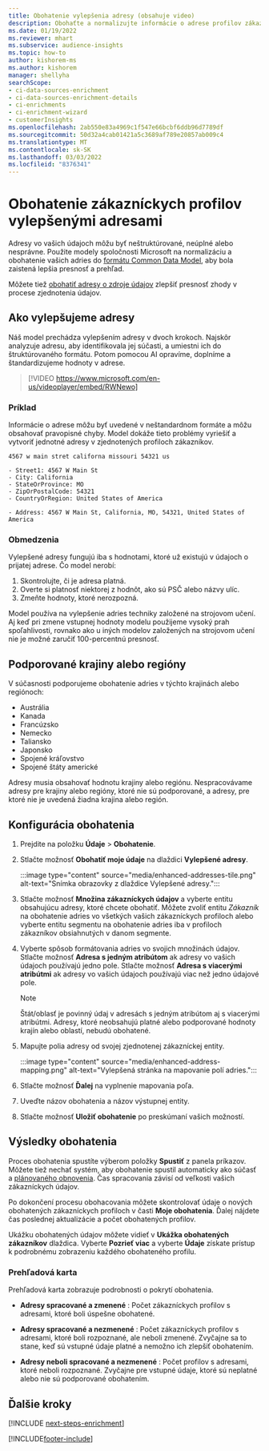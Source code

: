 ```yaml
---
title: Obohatenie vylepšenia adresy (obsahuje video)
description: Obohaťte a normalizujte informácie o adrese profilov zákazníkov pomocou modelov spoločnosti Microsoft.
ms.date: 01/19/2022
ms.reviewer: mhart
ms.subservice: audience-insights
ms.topic: how-to
author: kishorem-ms
ms.author: kishorem
manager: shellyha
searchScope:
- ci-data-sources-enrichment
- ci-data-sources-enrichment-details
- ci-enrichments
- ci-enrichment-wizard
- customerInsights
ms.openlocfilehash: 2ab550e83a4969c1f547e66bcbf6ddb96d7789df
ms.sourcegitcommit: 50d32a4cab01421a5c3689af789e20857ab009c4
ms.translationtype: MT
ms.contentlocale: sk-SK
ms.lasthandoff: 03/03/2022
ms.locfileid: "8376341"
---
```

# <a name="enrichment-of-customer-profiles-with-enhanced-addresses"></a>Obohatenie zákazníckych profilov vylepšenými adresami

Adresy vo vašich údajoch môžu byť neštruktúrované, neúplné alebo nesprávne. Použite modely spoločnosti Microsoft na normalizáciu a obohatenie vašich adries do [formátu Common Data Model](/common-data-model/schema/core/applicationcommon/address), aby bola zaistená lepšia presnosť a prehľad.

Môžete tiež [obohatiť adresy o zdroje údajov](data-sources-enrichment.md) zlepšiť presnosť zhody v procese zjednotenia údajov. 

## <a name="how-we-enhance-addresses"></a>Ako vylepšujeme adresy

Náš model prechádza vylepšením adresy v dvoch krokoch. Najskôr analyzuje adresu, aby identifikovala jej súčasti, a umiestni ich do štruktúrovaného formátu. Potom pomocou AI opravíme, doplníme a štandardizujeme hodnoty v adrese.

> [!VIDEO https://www.microsoft.com/en-us/videoplayer/embed/RWNewo]

### <a name="example"></a>Príklad

Informácie o adrese môžu byť uvedené v neštandardnom formáte a môžu obsahovať pravopisné chyby. Model dokáže tieto problémy vyriešiť a vytvoriť jednotné adresy v zjednotených profiloch zákazníkov.

```Input
4567 w main stret californa missouri 54321 us
```

```Output
- Street1: 4567 W Main St
- City: California
- StateOrProvince: MO
- ZipOrPostalCode: 54321
- CountryOrRegion: United States of America

- Address: 4567 W Main St, California, MO, 54321, United States of America
```

### <a name="limitations"></a>Obmedzenia

Vylepšené adresy fungujú iba s hodnotami, ktoré už existujú v údajoch o prijatej adrese. Čo model nerobí: 

1. Skontrolujte, či je adresa platná.
2. Overte si platnosť niektorej z hodnôt, ako sú PSČ alebo názvy ulíc.
3. Zmeňte hodnoty, ktoré nerozpozná.

Model používa na vylepšenie adries techniky založené na strojovom učení. Aj keď pri zmene vstupnej hodnoty modelu použijeme vysoký prah spoľahlivosti, rovnako ako u iných modelov založených na strojovom učení nie je možné zaručiť 100-percentnú presnosť.

## <a name="supported-countries-or-regions"></a>Podporované krajiny alebo regióny

V súčasnosti podporujeme obohatenie adries v týchto krajinách alebo regiónoch: 

- Austrália
- Kanada
- Francúzsko
- Nemecko
- Taliansko
- Japonsko
- Spojené kráľovstvo
- Spojené štáty americké

Adresy musia obsahovať hodnotu krajiny alebo regiónu. Nespracovávame adresy pre krajiny alebo regióny, ktoré nie sú podporované, a adresy, pre ktoré nie je uvedená žiadna krajina alebo región.

## <a name="configure-the-enrichment"></a>Konfigurácia obohatenia

1. Prejdite na položku **Údaje** > **Obohatenie**.

1. Stlačte možnosť **Obohatiť moje údaje** na dlaždici **Vylepšené adresy**.

   :::image type="content" source="media/enhanced-addresses-tile.png" alt-text="Snímka obrazovky z dlaždice Vylepšené adresy.":::

1. Stlačte možnosť **Množina zákazníckych údajov** a vyberte entitu obsahujúcu adresy, ktoré chcete obohatiť. Môžete zvoliť entitu *Zákazník* na obohatenie adries vo všetkých vašich zákazníckych profiloch alebo vyberte entitu segmentu na obohatenie adries iba v profiloch zákazníkov obsiahnutých v danom segmente.

1. Vyberte spôsob formátovania adries vo svojich množinách údajov. Stlačte možnosť **Adresa s jedným atribútom** ak adresy vo vašich údajoch používajú jedno pole. Stlačte možnosť **Adresa s viacerými atribútmi** ak adresy vo vašich údajoch používajú viac než jedno údajové pole.

   > [!NOTE]
   > Štát/oblasť je povinný údaj v adresách s jedným atribútom aj s viacerými atribútmi. Adresy, ktoré neobsahujú platné alebo podporované hodnoty krajín alebo oblastí, nebudú obohatené.

1.  Mapujte polia adresy od svojej zjednotenej zákazníckej entity.

    :::image type="content" source="media/enhanced-address-mapping.png" alt-text="Vylepšená stránka na mapovanie polí adries.":::

1. Stlačte možnosť **Ďalej** na vyplnenie mapovania poľa.

1. Uveďte názov obohatenia a názov výstupnej entity.

1. Stlačte možnosť **Uložiť obohatenie** po preskúmaní vašich možností.

## <a name="enrichment-results"></a>Výsledky obohatenia

Proces obohatenia spustíte výberom položky **Spustiť** z panela príkazov. Môžete tiež nechať systém, aby obohatenie spustil automaticky ako súčasť a [plánovaného obnovenia](system.md#schedule-tab). Čas spracovania závisí od veľkosti vašich zákazníckych údajov.

Po dokončení procesu obohacovania môžete skontrolovať údaje o nových obohatených zákazníckych profiloch v časti **Moje obohatenia**. Ďalej nájdete čas poslednej aktualizácie a počet obohatených profilov.

Ukážku obohatených údajov môžete vidieť v **Ukážka obohatených zákazníkov** dlaždica. Vyberte **Pozrieť viac** a vyberte **Údaje** získate prístup k podrobnému zobrazeniu každého obohateného profilu.

### <a name="overview-card"></a>Prehľadová karta

Prehľadová karta zobrazuje podrobnosti o pokrytí obohatenia. 

* **Adresy spracované a zmenené** : Počet zákazníckych profilov s adresami, ktoré boli úspešne obohatené.

* **Adresy spracované a nezmenené** : Počet zákazníckych profilov s adresami, ktoré boli rozpoznané, ale neboli zmenené. Zvyčajne sa to stane, keď sú vstupné údaje platné a nemožno ich zlepšiť obohatením.

* **Adresy neboli spracované a nezmenené** : Počet profilov s adresami, ktoré neboli rozpoznané. Zvyčajne pre vstupné údaje, ktoré sú neplatné alebo nie sú podporované obohatením.

## <a name="next-steps"></a>Ďalšie kroky

[!INCLUDE [next-steps-enrichment](../includes/next-steps-enrichment.md)]

[!INCLUDE[footer-include](../includes/footer-banner.md)]
